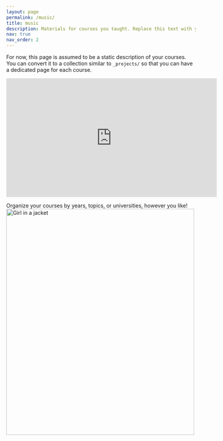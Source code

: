 ```yaml
---
layout: page
permalink: /music/
title: music
description: Materials for courses you taught. Replace this text with your description.
nav: true
nav_order: 2
---
```


For now, this page is assumed to be a static description of your courses. You can convert it to a collection similar to `_projects/` so that you can have a dedicated page for each course.
<center><iframe width="560" height="315" src="https://www.youtube.com/embed/hSarLoapA5E" title="YouTube video player" frameborder="0" allow="accelerometer; autoplay; clipboard-write; encrypted-media; gyroscope; picture-in-picture; web-share" allowfullscreen></iframe></center>

Organize your courses by years, topics, or universities, however you like!
<img src="https://johanndizon.github.io/assets/img/prof_pic1.jpg" alt="Girl in a jacket" style="width:500px;height:600px;">
